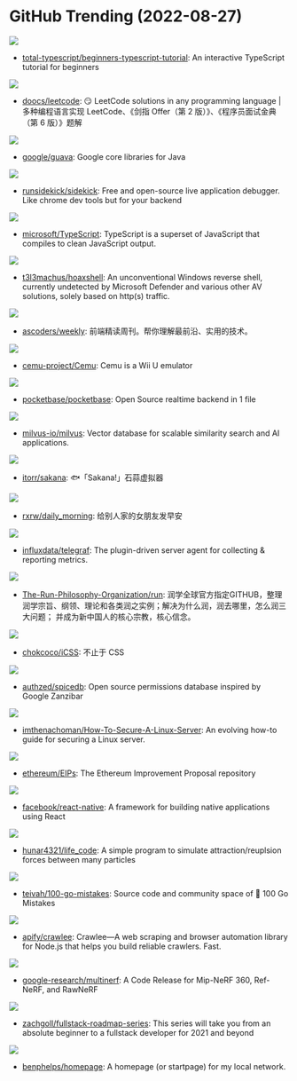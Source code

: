 # GitHub Trending (2022-08-27)

![](https://img.shields.io/badge/TypeScript-New%20459-green?style=flat-square&logo=appveyor)
- [total-typescript/beginners-typescript-tutorial](https://github.com/total-typescript/beginners-typescript-tutorial): An interactive TypeScript tutorial for beginners

![](https://img.shields.io/badge/Java-New%20273-green?style=flat-square&logo=appveyor)
- [doocs/leetcode](https://github.com/doocs/leetcode): 😏 LeetCode solutions in any programming language | 多种编程语言实现 LeetCode、《剑指 Offer（第 2 版）》、《程序员面试金典（第 6 版）》题解

![](https://img.shields.io/badge/Java-New%2011-green?style=flat-square&logo=appveyor)
- [google/guava](https://github.com/google/guava): Google core libraries for Java

![](https://img.shields.io/badge/Java-New%20152-green?style=flat-square&logo=appveyor)
- [runsidekick/sidekick](https://github.com/runsidekick/sidekick): Free and open-source live application debugger. Like chrome dev tools but for your backend

![](https://img.shields.io/badge/TypeScript-New%2036-green?style=flat-square&logo=appveyor)
- [microsoft/TypeScript](https://github.com/microsoft/TypeScript): TypeScript is a superset of JavaScript that compiles to clean JavaScript output.

![](https://img.shields.io/badge/Python-New%2097-green?style=flat-square&logo=appveyor)
- [t3l3machus/hoaxshell](https://github.com/t3l3machus/hoaxshell): An unconventional Windows reverse shell, currently undetected by Microsoft Defender and various other AV solutions, solely based on http(s) traffic.

![](https://img.shields.io/badge/JavaScript-New%2022-green?style=flat-square&logo=appveyor)
- [ascoders/weekly](https://github.com/ascoders/weekly): 前端精读周刊。帮你理解最前沿、实用的技术。

![](https://img.shields.io/badge/C%2B%2B-New%20390-green?style=flat-square&logo=appveyor)
- [cemu-project/Cemu](https://github.com/cemu-project/Cemu): Cemu is a Wii U emulator

![](https://img.shields.io/badge/Go-New%20270-green?style=flat-square&logo=appveyor)
- [pocketbase/pocketbase](https://github.com/pocketbase/pocketbase): Open Source realtime backend in 1 file

![](https://img.shields.io/badge/Go-New%20126-green?style=flat-square&logo=appveyor)
- [milvus-io/milvus](https://github.com/milvus-io/milvus): Vector database for scalable similarity search and AI applications.

![](https://img.shields.io/badge/JavaScript-New%20198-green?style=flat-square&logo=appveyor)
- [itorr/sakana](https://github.com/itorr/sakana): 🐟「Sakana!」石蒜虚拟器

![](https://img.shields.io/badge/Python-New%20632-green?style=flat-square&logo=appveyor)
- [rxrw/daily_morning](https://github.com/rxrw/daily_morning): 给别人家的女朋友发早安

![](https://img.shields.io/badge/Go-New%205-green?style=flat-square&logo=appveyor)
- [influxdata/telegraf](https://github.com/influxdata/telegraf): The plugin-driven server agent for collecting & reporting metrics.

![](https://img.shields.io/badge/none-New%20133-green?style=flat-square&logo=appveyor)
- [The-Run-Philosophy-Organization/run](https://github.com/The-Run-Philosophy-Organization/run): 润学全球官方指定GITHUB，整理润学宗旨、纲领、理论和各类润之实例；解决为什么润，润去哪里，怎么润三大问题； 并成为新中国人的核心宗教，核心信念。

![](https://img.shields.io/badge/CSS-New%207-green?style=flat-square&logo=appveyor)
- [chokcoco/iCSS](https://github.com/chokcoco/iCSS): 不止于 CSS

![](https://img.shields.io/badge/Go-New%2016-green?style=flat-square&logo=appveyor)
- [authzed/spicedb](https://github.com/authzed/spicedb): Open source permissions database inspired by Google Zanzibar

![](https://img.shields.io/badge/none-New%2029-green?style=flat-square&logo=appveyor)
- [imthenachoman/How-To-Secure-A-Linux-Server](https://github.com/imthenachoman/How-To-Secure-A-Linux-Server): An evolving how-to guide for securing a Linux server.

![](https://img.shields.io/badge/Solidity-New%208-green?style=flat-square&logo=appveyor)
- [ethereum/EIPs](https://github.com/ethereum/EIPs): The Ethereum Improvement Proposal repository

![](https://img.shields.io/badge/JavaScript-New%2020-green?style=flat-square&logo=appveyor)
- [facebook/react-native](https://github.com/facebook/react-native): A framework for building native applications using React

![](https://img.shields.io/badge/C%2B%2B-New%2047-green?style=flat-square&logo=appveyor)
- [hunar4321/life_code](https://github.com/hunar4321/life_code): A simple program to simulate attraction/reuplsion forces between many particles

![](https://img.shields.io/badge/Go-New%20131-green?style=flat-square&logo=appveyor)
- [teivah/100-go-mistakes](https://github.com/teivah/100-go-mistakes): Source code and community space of 📖 100 Go Mistakes

![](https://img.shields.io/badge/TypeScript-New%20257-green?style=flat-square&logo=appveyor)
- [apify/crawlee](https://github.com/apify/crawlee): Crawlee—A web scraping and browser automation library for Node.js that helps you build reliable crawlers. Fast.

![](https://img.shields.io/badge/Python-New%20193-green?style=flat-square&logo=appveyor)
- [google-research/multinerf](https://github.com/google-research/multinerf): A Code Release for Mip-NeRF 360, Ref-NeRF, and RawNeRF

![](https://img.shields.io/badge/JavaScript-New%2017-green?style=flat-square&logo=appveyor)
- [zachgoll/fullstack-roadmap-series](https://github.com/zachgoll/fullstack-roadmap-series): This series will take you from an absolute beginner to a fullstack developer for 2021 and beyond

![](https://img.shields.io/badge/JavaScript-New%2028-green?style=flat-square&logo=appveyor)
- [benphelps/homepage](https://github.com/benphelps/homepage): A homepage (or startpage) for my local network.

